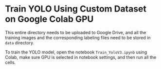 # Train YOLO Using Custom Dataset on Google Colab GPU

This entire directory needs to be uploaded to Google Drive, and all the training images and the corresponding labeling files need to be stored in `data` directory.

To train the YOLO model, open the notebook `Train_YoloV3.ipynb` using Colab, make sure GPU is selected in notebook settings, and then run all the cells.
